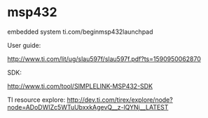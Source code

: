 # msp432
embedded system
ti.com/beginmsp432launchpad

User guide:

http://www.ti.com/lit/ug/slau597f/slau597f.pdf?ts=1590950062870

SDK:

http://www.ti.com/tool/SIMPLELINK-MSP432-SDK

TI resource explore:
http://dev.ti.com/tirex/explore/node?node=ADoDWIZc5WTuUbxxkAgevQ__z-lQYNj__LATEST
